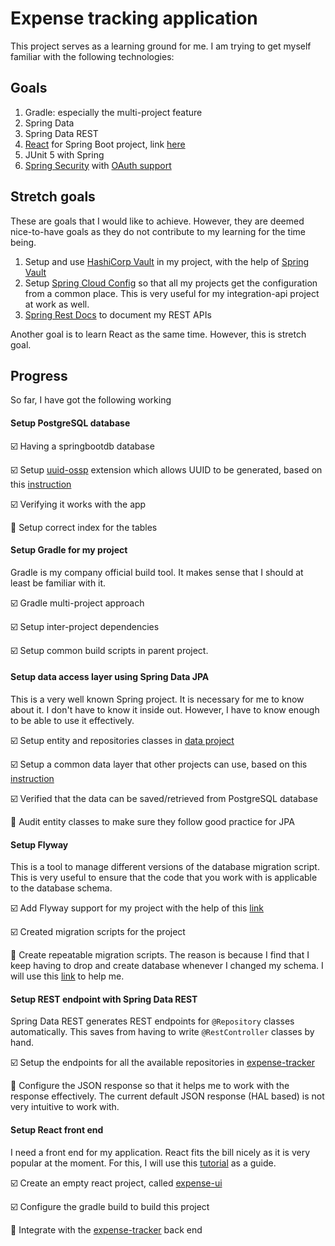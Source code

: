 # Expense tracking application
This project serves as a learning ground for me. I am trying to get myself familiar with the following technologies:

## Goals
1. Gradle: especially the multi-project feature
2. Spring Data
3. Spring Data REST 
4. [React](https://reactjs.org/) for Spring Boot project, link [here](https://developer.okta.com/blog/2018/07/19/simple-crud-react-and-spring-boot) 
5. JUnit 5 with Spring
6. [Spring Security](https://spring.io/projects/spring-security#learn) with [OAuth support](https://spring.io/projects/spring-security-oauth)

## Stretch goals
These are goals that I would like to achieve. However, they are deemed nice-to-have goals as they do not contribute to my learning for the time being.

1. Setup and use [HashiCorp Vault](https://www.vaultproject.io/) in my project, with the help of [Spring Vault](https://docs.spring.io/spring-vault/docs/current/reference/html/index.html)
2. Setup [Spring Cloud Config](https://cloud.spring.io/spring-cloud-static/spring-cloud-config/2.1.0.RELEASE/single/spring-cloud-config.html) so that all my projects get the configuration from a common place. This is very useful for my integration-api project at work as well.
3. [Spring Rest Docs](https://spring.io/projects/spring-restdocs) to document my REST APIs

Another goal is to learn React as the same time. However, this is  stretch goal. 

## Progress
So far, I have got the following working

#### Setup PostgreSQL database

  :ballot_box_with_check: Having a springbootdb database 
  
  :ballot_box_with_check: Setup [uuid-ossp](https://www.postgresql.org/docs/current/uuid-ossp.html) extension which allows UUID to be generated, based on this [instruction](https://www.postgresql.org/message-id/C5EBF511-835E-4F24-A4E4-6CC0119F48E4@me.com)
  
  :ballot_box_with_check: Verifying it works with the app
  
  :black_square_button: Setup correct index for the tables
  
#### Setup Gradle for my project
Gradle is my company official build tool. It makes sense that I should at least be familiar with it.

  :ballot_box_with_check: Gradle multi-project approach

  :ballot_box_with_check: Setup inter-project dependencies

  :ballot_box_with_check: Setup common build scripts in parent project.

#### Setup data access layer using Spring Data JPA
This is a very well known Spring project. It is necessary for me to know about it. I don't have to know it inside out. However, I have to know enough to be able to use it effectively.   
 
  :ballot_box_with_check: Setup entity and repositories classes in [data project](data)
  
  :ballot_box_with_check: Setup a common data layer that other projects can use, based on this [instruction](https://stackoverflow.com/questions/55728878/scan-repositories-in-another-package)
  
  :ballot_box_with_check: Verified that the data can be saved/retrieved from PostgreSQL database
  
  :black_square_button: Audit entity classes to make sure they follow good practice for JPA

#### Setup Flyway
This is a tool to manage different versions of the database migration script. This is very useful to ensure that the code that you work with is applicable to the database schema.
  
  :ballot_box_with_check: Add Flyway support for my project with the help of this [link](https://docs.spring.io/spring-boot/docs/current/reference/html/howto-database-initialization.html#howto-execute-flyway-database-migrations-on-startup)
  
  :ballot_box_with_check: Created migration scripts for the project
  
  :black_square_button: Create repeatable migration scripts. The reason is because I find that I keep having to drop and create database whenever I changed my schema. I will use this [link](https://flywaydb.org/documentation/migrations#repeatable-migrations) to help me.    
  
#### Setup REST endpoint with Spring Data REST
Spring Data REST generates REST endpoints for `@Repository` classes automatically. This saves from having to write `@RestController` classes by hand.

  :ballot_box_with_check: Setup the endpoints for all the available repositories in [expense-tracker](expense-tracker)
  
  :black_square_button: Configure the JSON response so that it helps me to work with the response effectively. The current default JSON response (HAL based) is not very intuitive to work with.

#### Setup React front end
I need a front end for my application. React fits the bill nicely as it is very popular at the moment. For this, I will use this [tutorial](https://dzone.com/articles/integrating-java-and-npm-builds-using-gradle) as a guide.

  :ballot_box_with_check: Create an empty react project, called [expense-ui](expense-ui) 
  
  :ballot_box_with_check: Configure the gradle build to build this project
  
  :black_square_button: Integrate with the [expense-tracker](expense-tracker) back end